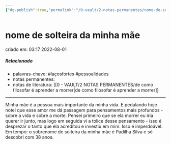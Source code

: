 ```yaml
---
{"dg-publish":true,"permalink":"/0-vault/2-notas-permanentes/nome-de-solteira-da-minha-mae/","tags":["permanente","laçosfortes","pessoalidades"],"dgHomeLink":true,"dgShowLocalGraph":true,"dgShowFileTree":true,"dgEnableSearch":true}
---
```


# nome de solteira da minha mãe
criado em: 03:17 2022-08-01

##### Relacionado
- palavras-chave: #laçosfortes #pessoalidades 
- notas permanentes: 
- notas de literatura: [[0 - VAULT/2 NOTAS PERMANENTES/de como filosofar é aprender a morrer\|de como filosofar é aprender a morrer]]

---
Minha mãe é a pessoa mais importante da minha vida. E pedalando hoje notei que esse amor me dá passagem para pensamentos mais profundos - sobre a vida e sobre a morte. Pensei primeiro que se ela morrer eu iria querer ir junto, mas logo em seguida vi a tolice desse pensamento - isso é desprezar o tanto que ela acreditou e investiu em mim. Isso é imperdoável. Em tempo: o sobrenome de solteira da minha mãe é Padilha Silva e só descobri com 38 anos.